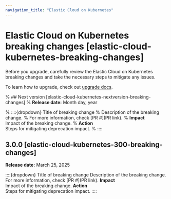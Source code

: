 ```yaml
---
navigation_title: "Elastic Cloud on Kubernetes"
---
```


# Elastic Cloud on Kubernetes breaking changes [elastic-cloud-kubernetes-breaking-changes]
Before you upgrade, carefully review the Elastic Cloud on Kubernetes breaking changes and take the necessary steps to mitigate any issues. 

To learn how to upgrade, check out [upgrade docs](docs-content://deploy-manage/upgrade/orchestrator/upgrade-cloud-on-k8s.md).

% ## Next version [elastic-cloud-kubernetes-nextversion-breaking-changes]
% **Release date:** Month day, year

% ::::{dropdown} Title of breaking change 
% Description of the breaking change.
% For more information, check [PR #](PR link).
% **Impact**<br> Impact of the breaking change.
% **Action**<br> Steps for mitigating deprecation impact.
% ::::

## 3.0.0 [elastic-cloud-kubernetes-300-breaking-changes]
**Release date:** March 25, 2025

::::{dropdown} Title of breaking change
Description of the breaking change.
For more information, check [PR #](PR link).
**Impact**<br> Impact of the breaking change.
**Action**<br> Steps for mitigating deprecation impact.
::::

